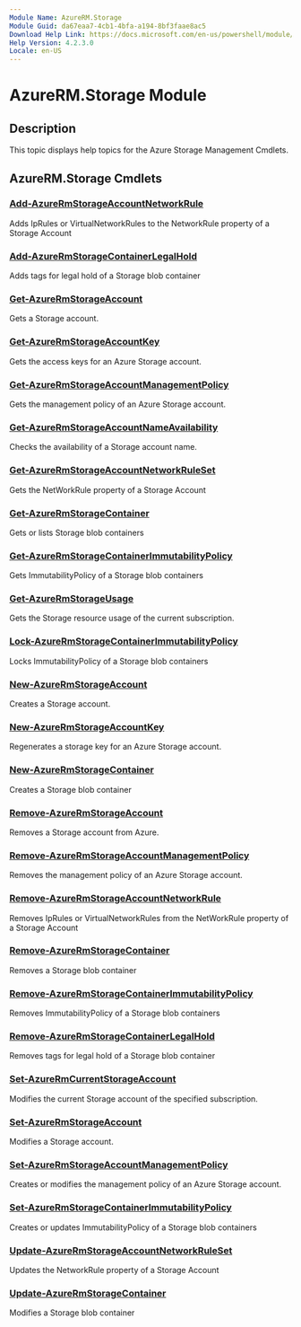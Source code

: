 ```yaml
---
Module Name: AzureRM.Storage
Module Guid: da67eaa7-4cb1-4bfa-a194-8bf3faae8ac5
Download Help Link: https://docs.microsoft.com/en-us/powershell/module/azurerm.storage
Help Version: 4.2.3.0
Locale: en-US
---
```


# AzureRM.Storage Module
## Description
This topic displays help topics for the Azure Storage Management Cmdlets.

## AzureRM.Storage Cmdlets
### [Add-AzureRmStorageAccountNetworkRule](Add-AzureRmStorageAccountNetworkRule.md)
 Adds IpRules or VirtualNetworkRules to the NetworkRule property of a Storage Account

### [Add-AzureRmStorageContainerLegalHold](Add-AzureRmStorageContainerLegalHold.md)
Adds tags for legal hold of  a Storage blob container

### [Get-AzureRmStorageAccount](Get-AzureRmStorageAccount.md)
Gets a Storage account.

### [Get-AzureRmStorageAccountKey](Get-AzureRmStorageAccountKey.md)
Gets the access keys for an Azure Storage account.

### [Get-AzureRmStorageAccountManagementPolicy](Get-AzureRmStorageAccountManagementPolicy.md)
Gets the management policy of an Azure Storage account.

### [Get-AzureRmStorageAccountNameAvailability](Get-AzureRmStorageAccountNameAvailability.md)
Checks the availability of a Storage account name.

### [Get-AzureRmStorageAccountNetworkRuleSet](Get-AzureRmStorageAccountNetworkRuleSet.md)
Gets the NetWorkRule property of a Storage Account

### [Get-AzureRmStorageContainer](Get-AzureRmStorageContainer.md)
Gets or lists Storage blob containers

### [Get-AzureRmStorageContainerImmutabilityPolicy](Get-AzureRmStorageContainerImmutabilityPolicy.md)
Gets ImmutabilityPolicy of a Storage blob containers

### [Get-AzureRmStorageUsage](Get-AzureRmStorageUsage.md)
Gets the Storage resource usage of the current subscription.

### [Lock-AzureRmStorageContainerImmutabilityPolicy](Lock-AzureRmStorageContainerImmutabilityPolicy.md)
Locks ImmutabilityPolicy of a Storage blob containers

### [New-AzureRmStorageAccount](New-AzureRmStorageAccount.md)
Creates a Storage account.

### [New-AzureRmStorageAccountKey](New-AzureRmStorageAccountKey.md)
Regenerates a storage key for an Azure Storage account.

### [New-AzureRmStorageContainer](New-AzureRmStorageContainer.md)
Creates a Storage blob container

### [Remove-AzureRmStorageAccount](Remove-AzureRmStorageAccount.md)
Removes a Storage account from Azure.

### [Remove-AzureRmStorageAccountManagementPolicy](Remove-AzureRmStorageAccountManagementPolicy.md)
Removes the management policy of an Azure Storage account.

### [Remove-AzureRmStorageAccountNetworkRule](Remove-AzureRmStorageAccountNetworkRule.md)
Removes IpRules or VirtualNetworkRules from the NetWorkRule property of a Storage Account

### [Remove-AzureRmStorageContainer](Remove-AzureRmStorageContainer.md)
Removes a Storage blob container

### [Remove-AzureRmStorageContainerImmutabilityPolicy](Remove-AzureRmStorageContainerImmutabilityPolicy.md)
Removes ImmutabilityPolicy of a Storage blob containers

### [Remove-AzureRmStorageContainerLegalHold](Remove-AzureRmStorageContainerLegalHold.md)
Removes tags for legal hold of  a Storage blob container

### [Set-AzureRmCurrentStorageAccount](Set-AzureRmCurrentStorageAccount.md)
Modifies the current Storage account of the specified subscription.

### [Set-AzureRmStorageAccount](Set-AzureRmStorageAccount.md)
Modifies a Storage account.

### [Set-AzureRmStorageAccountManagementPolicy](Set-AzureRmStorageAccountManagementPolicy.md)
Creates or modifies the management policy of an Azure Storage account.

### [Set-AzureRmStorageContainerImmutabilityPolicy](Set-AzureRmStorageContainerImmutabilityPolicy.md)
Creates or updates ImmutabilityPolicy of a Storage blob containers

### [Update-AzureRmStorageAccountNetworkRuleSet](Update-AzureRmStorageAccountNetworkRuleSet.md)
Updates the NetworkRule property of a Storage Account

### [Update-AzureRmStorageContainer](Update-AzureRmStorageContainer.md)
Modifies a Storage blob container

